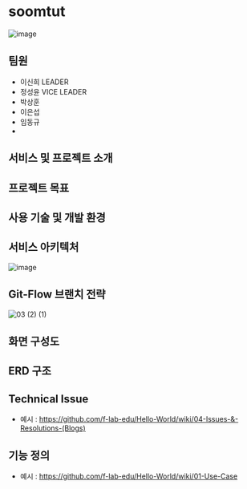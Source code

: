 # soomtut
![image](https://user-images.githubusercontent.com/79249838/222735913-0f5a3a5f-52a9-4b65-8450-7de37ab9c22c.png)
## 팀원
- 이신희 LEADER
- 정성윤 VICE LEADER
- 박상훈
- 이은섭
- 임동규
- 
## 서비스 및 프로젝트 소개 

## 프로젝트 목표 
## 사용 기술 및 개발 환경

## 서비스 아키텍처
![image](https://user-images.githubusercontent.com/79249838/222732859-05e28a84-8bb8-4ecf-9162-e5482a3cf939.png)

##  Git-Flow 브랜치 전략
![03 (2) (1)](https://user-images.githubusercontent.com/79249838/222735404-a1055f35-eba8-457e-b5f4-6041af4bf3bb.svg)

## 화면 구성도
## ERD 구조
## Technical Issue
- 예시 : https://github.com/f-lab-edu/Hello-World/wiki/04-Issues-&-Resolutions-(Blogs)
## 기능 정의 
- 예시 : https://github.com/f-lab-edu/Hello-World/wiki/01-Use-Case
## 
